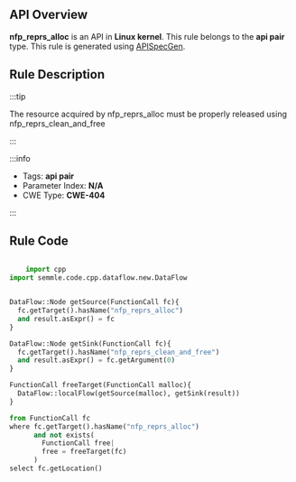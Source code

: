 ---
---


## API Overview
**nfp_reprs_alloc** is an API in **Linux kernel**. This rule belongs to the **api pair** type. This rule is generated using [APISpecGen](../../tools/APISpecGen).
## Rule Description

:::tip

The resource acquired by nfp_reprs_alloc must be properly released using nfp_reprs_clean_and_free

:::

:::info

- Tags: **api pair**
- Parameter Index: **N/A**
- CWE Type: **CWE-404**

:::

## Rule Code
```python

    import cpp
import semmle.code.cpp.dataflow.new.DataFlow


DataFlow::Node getSource(FunctionCall fc){
  fc.getTarget().hasName("nfp_reprs_alloc")
  and result.asExpr() = fc
}

DataFlow::Node getSink(FunctionCall fc){
  fc.getTarget().hasName("nfp_reprs_clean_and_free")
  and result.asExpr() = fc.getArgument(0)
}

FunctionCall freeTarget(FunctionCall malloc){
  DataFlow::localFlow(getSource(malloc), getSink(result))
}

from FunctionCall fc
where fc.getTarget().hasName("nfp_reprs_alloc")
      and not exists(
        FunctionCall free| 
        free = freeTarget(fc)
      )
select fc.getLocation()

    
```